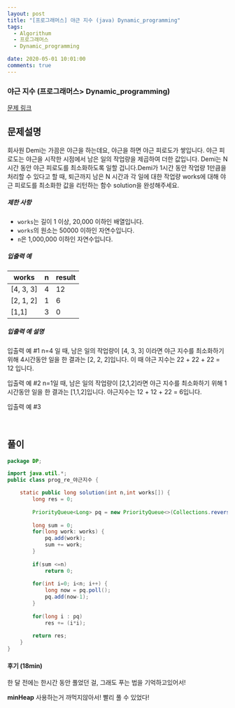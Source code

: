 ```yaml
---
layout: post
title: "[프로그래머스] 야근 지수 (java) Dynamic_programming"
tags:
  - Algorithum
  - 프로그래머스
  - Dynamic_programming

date: 2020-05-01 10:01:00
comments: true
---
```




### 야근 지수 (프로그래머스> Dynamic_programming)

[문제 링크](https://programmers.co.kr/learn/courses/30/lessons/12927 )

## 문제설명

회사원 Demi는 가끔은 야근을 하는데요, 야근을 하면 야근 피로도가 쌓입니다. 야근 피로도는 야근을 시작한 시점에서 남은 일의 작업량을 제곱하여 더한 값입니다. Demi는 N시간 동안 야근 피로도를 최소화하도록 일할 겁니다.Demi가 1시간 동안 작업량 1만큼을 처리할 수 있다고 할 때, 퇴근까지 남은 N 시간과 각 일에 대한 작업량 works에 대해 야근 피로도를 최소화한 값을 리턴하는 함수 solution을 완성해주세요.

##### 제한 사항

- `works`는 길이 1 이상, 20,000 이하인 배열입니다.
- `works`의 원소는 50000 이하인 자연수입니다.
- `n`은 1,000,000 이하인 자연수입니다.

##### 입출력 예

| works     | n    | result |
| --------- | ---- | ------ |
| [4, 3, 3] | 4    | 12     |
| [2, 1, 2] | 1    | 6      |
| [1,1]     | 3    | 0      |

##### 입출력 예 설명

입출력 예 #1
n=4 일 때, 남은 일의 작업량이 [4, 3, 3] 이라면 야근 지수를 최소화하기 위해 4시간동안 일을 한 결과는 [2, 2, 2]입니다. 이 때 야근 지수는 22 + 22 + 22 = 12 입니다.

입출력 예 #2
n=1일 때, 남은 일의 작업량이 [2,1,2]라면 야근 지수를 최소화하기 위해 1시간동안 일을 한 결과는 [1,1,2]입니다. 야근지수는 12 + 12 + 22 = 6입니다.

입출력 예 #3

<br>

## 풀이

```java
package DP;

import java.util.*;
public class prog_re_야근지수 {

	static public long solution(int n,int works[]) {
		long res = 0;
		
		PriorityQueue<Long> pq = new PriorityQueue<>(Collections.reverseOrder());
		
        long sum = 0;
		for(long work: works) {
			pq.add(work);
            sum += work;
		}
		
        if(sum <=n)
            return 0;
        
		for(int i=0; i<n; i++) {
			long now = pq.poll();
			pq.add(now-1);
		}
		
		for(long i : pq)
			res += (i*i);
		
		return res;
	}
}

```

#### 후기 (18min)

한 달 전에는 한시간 동안 풀었던 걸, 그래도 푸는 법을 기억하고있어서! <br>

**minHeap** 사용하는거 까먹지않아서! 빨리 풀 수 있었다!

